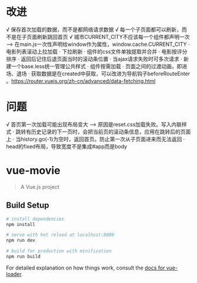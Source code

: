 # 改进
√ 保存首次加载的数据，而不是都网络请求数据
√ 每一个子页面都可以刷新，而不是在子页面刷新跳回首页
√ 城市CURRENT_CITY不应该每一个组件都声明一次 --> 在main.js一次性声明给window作为属性，window.cache.CURRENT_CITY
· 电影列表滚动上拉加载
· 下拉刷新
· 组件的css文件单独提取并合并
· 电影按评分排序
· 返回后记住后退页面当时的滚动条位置
· 当ajax请求失败时可多次请求
· 新建一个base.less统一管理公共样式
· 组件按需加载
· 页面之间的过渡动画，即进场、退场
· 获取数据是在created中获取，可以改进为导航钩子beforeRouteEnter 。https://router.vuejs.org/zh-cn/advanced/data-fetching.html

# 问题
√ 首页第一次加载可能出现布局变大 --> 原因是reset.css加载失败。写入内联样式
· 跳转有历史记录的下一页时，会把当前页的滚动条信息，应用在跳转后的页面上
· 当history.go(-1)为空时，返回首页。防止第一次从子页面进来而无法返回
· head的fixed布局，导致宽度不是集成#app而是body

# vue-movie

> A Vue.js project

## Build Setup

``` bash
# install dependencies
npm install

# serve with hot reload at localhost:8080
npm run dev

# build for production with minification
npm run build
```

For detailed explanation on how things work, consult the [docs for vue-loader](http://vuejs.github.io/vue-loader).
